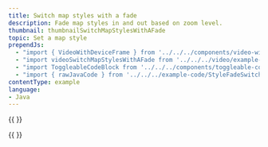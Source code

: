 ```yaml
---
title: Switch map styles with a fade
description: Fade map styles in and out based on zoom level.
thumbnail: thumbnailSwitchMapStylesWithAFade
topic: Set a map style
prependJs:
  - "import { VideoWithDeviceFrame } from '../../../components/video-with-device-frame'"
  - "import videoSwitchMapStylesWithAFade from '../../../video/example-switchmapstyleswithfade.mp4'"
  - "import ToggleableCodeBlock from '../../../components/toggleable-code-block'"
  - "import { rawJavaCode } from '../../../example-code/StyleFadeSwitchActivity.js'"
contentType: example
language:
- Java
---
```


{{
  <VideoWithDeviceFrame
    videoFile={videoSwitchMapStylesWithAFade}
    rotation="horizontal"
    device="pixel-2"
  />
}}

<!-- Any notes about this example would go here.  -->

{{
  <ToggleableCodeBlock
    java={rawJavaCode}
  />
}}
